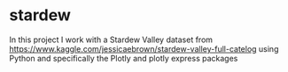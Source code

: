 # stardew
In this project I work with a Stardew Valley dataset from https://www.kaggle.com/jessicaebrown/stardew-valley-full-catelog using Python and specifically the Plotly and plotly express packages
